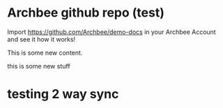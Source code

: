 # Archbee github repo (test)

Import <https://github.com/Archbee/demo-docs> in your Archbee Account and see it how it works!

This is some new content.

this is some new stuff

# testing 2 way sync

